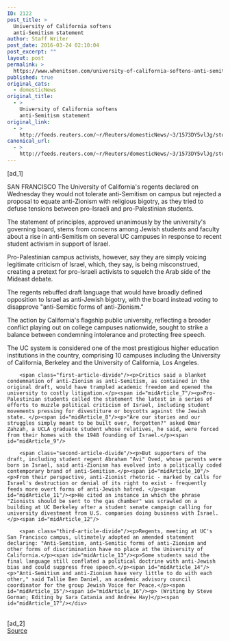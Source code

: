 ```yaml
---
ID: 2122
post_title: >
  University of California softens
  anti-Semitism statement
author: Staff Writer
post_date: 2016-03-24 02:10:04
post_excerpt: ""
layout: post
permalink: >
  https://www.whenitson.com/university-of-california-softens-anti-semitism-statement/
published: true
original_cats:
  - domesticNews
original_title:
  - >
    University of California softens
    anti-Semitism statement
original_link:
  - >
    http://feeds.reuters.com/~r/Reuters/domesticNews/~3/1573DY5vlJg/story01.htm
canonical_url:
  - >
    http://feeds.reuters.com/~r/Reuters/domesticNews/~3/1573DY5vlJg/story01.htm
---
```

 [ad_1]
<br><div id="articleText">
<span id="midArticle_start"/>

<span id="midArticle_0"/><span class="focusParagraph" readability="5"><p><span class="articleLocation">SAN FRANCISCO</span> The University of California's regents declared on Wednesday they would not tolerate anti-Semitism on campus but rejected a proposal to equate anti-Zionism with religious bigotry, as they tried to defuse tensions between pro-Israeli and pro-Palestinian students.</p></span><span id="midArticle_1"/><p>The statement of principles, approved unanimously by the university's governing board, stems from concerns among Jewish students and faculty about a rise in anti-Semitism on several UC campuses in response to recent student activism in support of Israel.</p><span id="midArticle_2"/><p>Pro-Palestinian campus activists, however, say they are simply voicing legitimate criticism of Israel, which, they say, is being misconstrued, creating a pretext for pro-Israeli activists to squelch the Arab side of the Mideast debate.</p><span id="midArticle_3"/><p>The regents rebuffed draft language that would have broadly defined opposition to Israel as anti-Jewish bigotry, with the board instead voting to disapprove "anti-Semitic forms of anti-Zionism."  </p><span id="midArticle_4"/><p>The action by California's flagship public university, reflecting a broader conflict playing out on college campuses nationwide, sought to strike a balance between condemning intolerance and protecting free speech.</p><span id="midArticle_5"/><p>The UC system is considered one of the most prestigious higher education institutions in the country, comprising 10 campuses including the University of California, Berkeley and the University of California, Los Angeles.</p><span id="midArticle_6"/>
        
        <span class="first-article-divide"/><p>Critics said a blanket condemnation of anti-Zionism as anti-Semitism, as contained in the original draft, would have trampled academic freedom and opened the university to costly litigation.</p><span id="midArticle_7"/><p>Pro-Palestinian students called the statement the latest in a series of efforts to muzzle political criticism of Israel, including student movements pressing for divestiture or boycotts against the Jewish state. </p><span id="midArticle_8"/><p>"Are our stories and our struggles simply meant to be built over, forgotten?" asked Omar Zahzah, a UCLA graduate student whose relatives, he said, were forced from their homes with the 1948 founding of Israel.</p><span id="midArticle_9"/>
        
        <span class="second-article-divide"/><p>But supporters of the draft, including student regent Abraham "Avi" Oved, whose parents were born in Israel, said anti-Zionism has evolved into a politically coded contemporary brand of anti-Semitism.</p><span id="midArticle_10"/><p>From their perspective, anti-Zionist rhetoric - marked by calls for Israel's destruction or denial of its right to exist - frequently feeds more overt forms of anti-Jewish hatred. </p><span id="midArticle_11"/><p>He cited an instance in which the phrase "Zionists should be sent to the gas chamber" was scrawled on a building at UC Berkeley after a student senate campaign calling for university divestment from U.S. companies doing business with Israel.</p><span id="midArticle_12"/>
        
        <span class="third-article-divide"/><p>Regents, meeting at UC's San Francisco campus, ultimately adopted an amended statement declaring: "Anti-Semitism, anti-Semitic forms of anti-Zionism and other forms of discrimination have no place at the University of California.</p><span id="midArticle_13"/><p>Some students said the final language still conflated a political doctrine with anti-Jewish bias and could suppress free speech.</p><span id="midArticle_14"/><p>"Anti-Semitism and anti-Zionism have very little to do with each other," said Tallie Ben Daniel, an academic advisory council coordinator for the group Jewish Voice for Peace.</p><span id="midArticle_15"/><span id="midArticle_16"/><p> (Writing by Steve Gorman; Editing by Sara Catania and Andrew Hay)</p><span id="midArticle_17"/></div>
<br>[ad_2]
<br><a href="http://feeds.reuters.com/~r/Reuters/domesticNews/~3/1573DY5vlJg/story01.htm">Source </a>